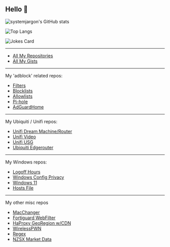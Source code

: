 ## Hello 👋

![systemjargon's GitHub stats](https://github-readme-stats.vercel.app/api?username=systemjargon&show_icons=true&border_radius=40&theme=cobalt) 


![Top Langs](https://github-readme-stats.vercel.app/api/top-langs/?username=systemjargon&show_icons=true&langs_count=5&border_radius=40&theme=cobalt)


![Jokes Card](https://readme-jokes.vercel.app/api)

----


* [All My Repositories](https://github.com/SystemJargon?tab=repositories)
* [All My Gists](https://gist.github.com/SystemJargon)

----

My 'adblock' related repos:

* [Filters](https://github.com/systemjargon/filters)
* [Blocklists](https://github.com/systemjargon/blocklists)
* [Allowlists](https://github.com/systemjargon/allowlists)
* [Pi-hole](https://github.com/systemjargon/pi-hole)
* [AdGuardHome](https://github.com/systemjargon/adguardhome)

----

My Ubiquiti / Unifi repos:

* [Unifi Dream Machine/Router](https://github.com/SystemJargon/unifi-udm-udr)
* [Unifi Video](https://github.com/SystemJargon/unifi-video)
* [Unifi USG](https://github.com/SystemJargon/unifi-usg)
* [Ubiquiti Edgerouter](https://github.com/SystemJargon/EdgeRouter)

----

My Windows repos:

* [Logoff Hours](https://github.com/SystemJargon/windows-logoff-hours)
* [Windows Config Privacy](https://github.com/SystemJargon/windows-config-privacy)
* [Windows 11](https://github.com/SystemJargon/Windows_11)
* [Hosts File](https://github.com/SystemJargon/windows-hosts-file)

----

My other misc repos

* [MacChanger](https://github.com/SystemJargon/mac-changer)
* [Fortiguard WebFilter](https://github.com/SystemJargon/fortiguard-webfilter)
* [HaProxy GeoRegion w/CDN](https://github.com/SystemJargon/haproxy-geo)
* [WirelessPWN](https://github.com/SystemJargon/wireless-pwn)
* [Regex](https://github.com/SystemJargon/regex)
* [NZSX Market Data](https://github.com/SystemJargon/nzx_data)


<!-- end -->